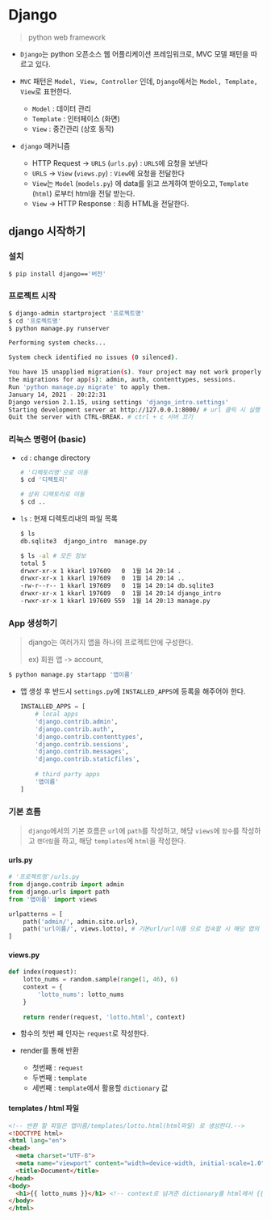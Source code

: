 # Django 

> python web framework

- `Django`는 python 오픈소스 웹 어플리케이션 프레임워크로, MVC 모델 패턴을 따르고 있다.
- `MVC` 패턴은 `Model, View, Controller` 인데, `Django`에서는 `Model, Template, View`로 표현한다.
  - `Model` : 데이터 관리
  - `Template` : 인터페이스 (화면)
  - `View` : 중간관리 (상호 동작)



- `django` 매커니즘
  - HTTP Request  -> `URLS` (`urls.py`) : `URLS`에 요청을 보낸다
  - `URLS` -> `View` (`views.py`) : `View`에 요청을 전달한다
  - `View`는 `Model` (`models.py`) 에 data를 읽고 쓰게하여 받아오고, `Template` (`html`) 로부터 html을 전달 받는다.
  - `View` -> HTTP Response : 최종 HTML을 전달한다.





## django 시작하기



### 설치

```bash
$ pip install django=='버전'
```



### 프로젝트 시작

```bash
$ django-admin startproject '프로젝트명'
$ cd '프로젝트명'
$ python manage.py runserver

Performing system checks...

System check identified no issues (0 silenced).

You have 15 unapplied migration(s). Your project may not work properly until you apply 
the migrations for app(s): admin, auth, contenttypes, sessions.
Run 'python manage.py migrate' to apply them.
January 14, 2021 - 20:22:31
Django version 2.1.15, using settings 'django_intro.settings'
Starting development server at http://127.0.0.1:8000/ # url 클릭 시 실행
Quit the server with CTRL-BREAK. # ctrl + c 서버 끄기
```





### 리눅스 명령어 (basic)

- `cd` : change directory

  ```bash
  # '디렉토리명'으로 이동
  $ cd '디렉토리'
  
  # 상위 디렉토리로 이동
  $ cd ..
  ```

- `ls` :  현재 디렉토리내의 파일 목록

  ```bash
  $ ls
  db.sqlite3  django_intro  manage.py
  
  $ ls -al # 모든 정보
  total 5
  drwxr-xr-x 1 kkarl 197609   0  1월 14 20:14 .
  drwxr-xr-x 1 kkarl 197609   0  1월 14 20:14 ..
  -rw-r--r-- 1 kkarl 197609   0  1월 14 20:14 db.sqlite3
  drwxr-xr-x 1 kkarl 197609   0  1월 14 20:14 django_intro
  -rwxr-xr-x 1 kkarl 197609 559  1월 14 20:13 manage.py
  ```

  

### App 생성하기

> django는 여러가지 앱을 하나의 프로젝트안에 구성한다.
>
> ex) 회원 앱 -> account, 

```bash
$ python manage.py startapp '앱이름'
```

- 앱 생성 후 반드시 `settings.py`에 `INSTALLED_APPS`에 등록을 해주어야 한다.

  ```python
  INSTALLED_APPS = [
      # local apps
      'django.contrib.admin',
      'django.contrib.auth',
      'django.contrib.contenttypes',
      'django.contrib.sessions',
      'django.contrib.messages',
      'django.contrib.staticfiles',
      
      # third party apps
      '앱이름'
  ]
  ```

  



### 기본 흐름

> `django`에서의 기본 흐름은 `url`에 `path`를 작성하고, 해당 `views`에 `함수`를 작성하고 `렌더링`을 하고, 해당 `templates`에 `html`을 작성한다.

 #### urls.py

```python
# '프로젝트명'/urls.py
from django.contrib import admin
from django.urls import path
from '앱이름' import views

urlpatterns = [
    path('admin/', admin.site.urls),
    path('url이름/', views.lotto), # 기본url/url이름 으로 접속할 시 해당 앱의 views의 lotto 함수를 실행한다. 'url이름' 뒤에 '/'는 반드시 해주어야 한다.
]
```



#### views.py

```python
def index(request):
    lotto_nums = random.sample(range(1, 46), 6)
    context = {
        'lotto_nums': lotto_nums
    }
    
    return render(request, 'lotto.html', context)
```

- 함수의 첫번 째 인자는 `request`로 작성한다.

- render를 통해 반환
  - 첫번째 : `request`
  - 두번째 : `template`
  - 세번째 : `template`에서 활용할 `dictionary` 값



#### templates / html 파일

```html
<!-- 반환 할 파일은 앱이름/templates/lotto.html(html파일) 로 생성한다.-->
<!DOCTYPE html>
<html lang="en">
<head>
  <meta charset="UTF-8">
  <meta name="viewport" content="width=device-width, initial-scale=1.0">
  <title>Document</title>
</head>
<body>
  <h1>{{ lotto_nums }}</h1> <!-- context로 넘겨준 dictionary를 html에서 {{}}로 활용한다.-->
</body>
</html>
```

